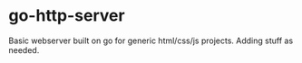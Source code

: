# go-http-server
Basic webserver built on go for generic html/css/js projects. Adding stuff as needed.
